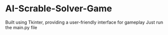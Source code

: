 # AI-Scrable-Solver-Game
 Built using Tkinter, providing a user-friendly interface for gameplay
 Just run the main.py file



 
